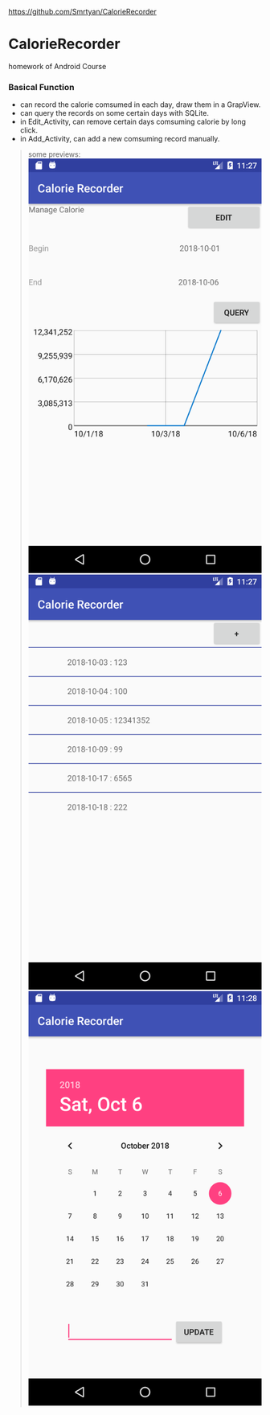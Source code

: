 https://github.com/Smrtyan/CalorieRecorder

# CalorieRecorder
 homework of Android Course
### Basical Function
- can record the calorie comsumed in each day, draw them in a GrapView.
- can query the records on some certain days with SQLite.
- in Edit_Activity, can remove certain days comsuming calorie by long click.
- in Add_Activity, can add a new comsuming record manually.
> some previews:
![preview 1](https://github.com/Smrtyan/CalorieRecorder/blob/master/Screenshot_1538839670.png)
![preview 2](https://github.com/Smrtyan/CalorieRecorder/blob/master/Screenshot_1538839675.png)
![preview 3](https://github.com/Smrtyan/CalorieRecorder/blob/master/Screenshot_1538839683.png)
